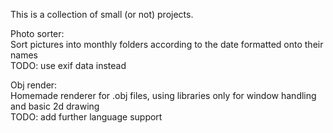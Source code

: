This is a collection of small (or not) projects.

Photo sorter:\
  Sort pictures into monthly folders according to the date formatted onto their names\
  TODO: use exif data instead

Obj render:\
  Homemade renderer for .obj files, using libraries only for window handling and basic 2d drawing\
  TODO: add further language support
